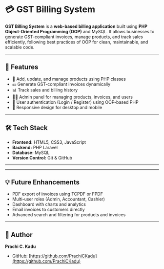 # 💳 GST Billing System

**GST Billing System** is a **web-based billing application** built using **PHP Object-Oriented Programming (OOP)** and MySQL. It allows businesses to generate GST-compliant invoices, manage products, and track sales efficiently, following best practices of OOP for clean, maintainable, and scalable code.

---

## 🚀 Features
- 🛒 Add, update, and manage products using PHP classes
- 💵 Generate GST-compliant invoices dynamically
- 📊 Track sales and billing history
- 👩‍💻 Admin panel for managing products, invoices, and users
- 🔐 User authentication (Login / Register) using OOP-based PHP
- 📱 Responsive design for desktop and mobile

---

## 🛠️ Tech Stack
- **Frontend:** HTML5, CSS3, JavaScript
- **Backend:** PHP Laravel
- **Database:** MySQL
- **Version Control:** Git & GitHub

---


---

## 💡 Future Enhancements
- PDF export of invoices using TCPDF or FPDF
- Multi-user roles (Admin, Accountant, Cashier)
- Dashboard with charts and analytics
- Email invoices to customers directly
- Advanced search and filtering for products and invoices

---

## 📌 Author
**Prachi C. Kadu**  
- GitHub: [https://github.com/PrachiCKadu](https://github.com/PrachiCKadu)  

